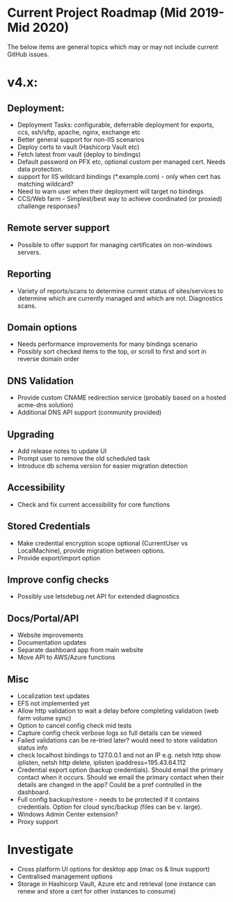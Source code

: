 # Current Project Roadmap (Mid 2019- Mid 2020)

The below items are general topics which may or may not include current GitHub issues.

# v4.x:

## Deployment:
* Deployment Tasks: configurable, deferrable deployment for exports, ccs, ssh/sftp, apache, nginx, exchange etc
* Better general support for non-IIS scenarios
* Deploy certs to vault (Hashicorp Vault etc)
* Fetch latest from vault (deploy to bindings)
* Default password on PFX etc, optional custom per managed cert. Needs data protection.
* support for IIS wildcard bindings (*.example.com) - only when cert has matching wildcard?
* Need to warn user when their deployment will target no bindings
* CCS/Web farm - Simplest/best way to achieve coordinated (or proxied) challenge responses?

## Remote server support
* Possible to offer support for managing certificates on non-windows servers.

## Reporting
* Variety of reports/scans to determine current status of sites/services to determine which are currently managed and which are not. Diagnostics scans.

## Domain options
* Needs performance improvements for many bindings scenario
* Possibly sort checked items to the top, or scroll to first and sort in reverse domain order

## DNS Validation
* Provide custom CNAME redirection service (probably based on a hosted acme-dns solution)
* Additional DNS API support (community provided)

## Upgrading
* Add release notes to update UI
* Prompt user to remove the old scheduled task
* Introduce db schema version for easier migration detection

## Accessibility
* Check and fix current accessibility for core functions

## Stored Credentials
* Make credential encryption scope optional (CurrentUser vs LocalMachine), provide migration between options.
* Provide export/import option

## Improve config checks
* Possibly use letsdebug.net API for extended diagnostics

## Docs/Portal/API
* Website improvements
* Documentation updates
* Separate dashboard app from main website
* Move API to AWS/Azure functions

## Misc
* Localization text updates
* EFS not implemented yet
* Allow http validation to wait a delay before completing validation (web farm volume sync)
* Option to cancel config check mid tests
* Capture config check verbose logs so full details can be viewed
* Failed validations can be re-tried later? would need to store validation status info
* check localhost bindings to 127.0.0.1 and not an IP e.g. netsh http show iplisten, netsh http delete, iplisten ipaddress=195.43.64.112 
* Credential export option (backup credentials). Should email the primary contact when it occurs. Should we email the primary contact when their details are changed in the app? Could be a pref controlled in the dashboard.
* Full config backup/restore - needs to be protected if it contains credentials. Option for cloud sync/backup (files can be v. large).
* Windows Admin Center extension?
* Proxy support

# Investigate
* Cross platform UI options for desktop app (mac os & linux support)
* Centralised management options
* Storage in Hashicorp Vault, Azure etc and retrieval (one instance can renew and store a cert for other instances to consume)